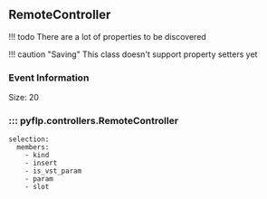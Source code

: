 ## RemoteController

!!! todo
    There are a lot of properties to be discovered

!!! caution "Saving"
    This class doesn't support property setters yet

### Event Information

Size: 20

### ::: pyflp.controllers.RemoteController
    selection:
      members:
        - kind
        - insert
        - is_vst_param
        - param
        - slot
